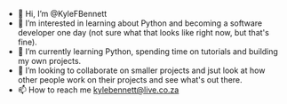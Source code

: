 - 👋 Hi, I’m @KyleFBennett
- 👀 I’m interested in learning about Python and becoming a software developer one day (not sure what that looks like right now, but that's fine). 
- 🌱 I’m currently learning Python, spending time on tutorials and building my own projects. 
- 💞️ I’m looking to collaborate on smaller projects and jsut look at how other people work on their projects and see what's out there. 
- 📫 How to reach me kylebennett@live.co.za 

<!---
KyleFBennett/KyleFBennett is a ✨ special ✨ repository because its `README.md` (this file) appears on your GitHub profile.
You can click the Preview link to take a look at your changes.
--->
